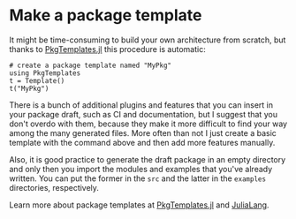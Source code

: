 # Make a package template

It might be time-consuming to build your own architecture from scratch, but thanks to [PkgTemplates.jl](https://invenia.github.io/PkgTemplates.jl/stable/) this procedure is automatic:

```
# create a package template named "MyPkg"
using PkgTemplates
t = Template()
t("MyPkg")
```

There is a bunch of additional plugins and features that you can insert in your package draft, such as CI and documentation, but I suggest that you don't overdo with them, because they make it more difficult to find your way among the many generated files. More often than not I just create a basic template with the command above and then add more features manually.

Also, it is good practice to generate the draft package in an empty directory and only then you import the modules and examples that you've already written. You can put the former in the `src` and the latter in the `examples` directories, respectively.

Learn more about package templates at [PkgTemplates.jl](https://invenia.github.io/PkgTemplates.jl/stable/user/) and [JuliaLang](https://discourse.julialang.org/t/upload-new-package-to-github/56783).
